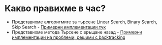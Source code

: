 # Какво правихме в час?
- Представихме алгоритмите за търсене Linear Search, Binary Search, Skip Search - [Примерни имплементации тук]()
- Представихме метода Търсене с връщане назад - [Примерни имплементации на проблеми, решими с backtracking]()